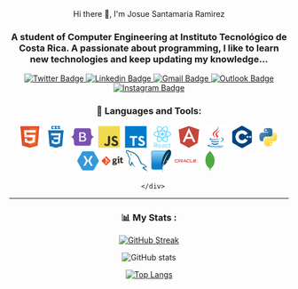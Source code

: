 <div id="header" align="center">
    <hi align="center">Hi there 👋, I'm Josue Santamaria Ramirez</h1>    
    <h3 align="center">A student of Computer Engineering at Instituto Tecnológico de Costa Rica. A passionate about programming, 
                    I like to learn new technologies and keep updating my knowledge...</h3>
</div>

<div id="badges" align="center">
    <a href="https://twitter.com/SantaMix728" target="_blank">
        <img src="https://upload.wikimedia.org/wikipedia/commons/thumb/4/4f/Twitter-logo.svg/292px-Twitter-logo.svg.png"width="40" height="40"
            alt="Twitter Badge" />
    </a>
    <a href="https://www.linkedin.com/in/josu%C3%A9-santamar%C3%ADa-ram%C3%ADrez-6b8a49173/" target="_blank">
        <img src="https://www.pngmart.com/files/21/Linkedin-In-Logo-PNG-Isolated-Photos.png"width="40" height="40"
            alt="Linkedin Badge" />
    </a>
    <a href="jsantamariar.ce@gmail.com" target="_blank">
        <img src="https://cdn-icons-png.flaticon.com/512/5968/5968534.png" width="40" height="40"
            alt="Gmail Badge" />
    </a>
    </a>
    <a href="gabosr16@estudiantec.cr" target="_blank">
        <img src="https://img.icons8.com/color/12x/microsoft-outlook-2019--v2.png"width="40" height="40"
            alt="Outlook Badge" />
    </a>
    <a href="https://www.instagram.com/santamix728/" target="_blank">
        <img src="https://cdn.icon-icons.com/icons2/1826/PNG/512/4202090instagramlogosocialsocialmedia-115598_115703.png"width="40" height="40"
            alt="Instagram Badge" />
    </a>


</div>

<div align="Center">
    <h3>🔨 Languages and Tools:</h3>
    <div>
        <img src="https://github.com/devicons/devicon/blob/master/icons/html5/html5-original.svg" title="HTML5" alt="HTML" width="40" height="40"/>&nbsp;
        <img src="https://github.com/devicons/devicon/blob/master/icons/css3/css3-plain-wordmark.svg"  title="CSS3" alt="CSS" width="40" height="40"/>&nbsp;
        <img src="https://github.com/devicons/devicon/blob/master/icons/bootstrap/bootstrap-plain.svg" title="Bootstrap" alt="Bootstrap" width="40" height="40"/>&nbsp;
        <img src="https://github.com/devicons/devicon/blob/master/icons/javascript/javascript-original.svg" title="JavaScript" alt="JavaScript" width="40" height="40"/>&nbsp;
        <img src="https://github.com/devicons/devicon/blob/master/icons/typescript/typescript-plain.svg" title="TypeScript" alt="TypeScript" width="40" height="40"/>&nbsp;
        <img src="https://github.com/devicons/devicon/blob/master/icons/react/react-original-wordmark.svg" title="React" alt="React" width="40" height="40"/>&nbsp;
        <img src="https://github.com/devicons/devicon/blob/master/icons/angularjs/angularjs-plain.svg" title="React" alt="React" width="40" height="40"/>&nbsp;
        <img src="https://github.com/devicons/devicon/blob/master/icons/java/java-original.svg" title="Java" alt="Java" width="40" height="40"/>&nbsp;
        <img src="https://github.com/devicons/devicon/blob/master/icons/cplusplus/cplusplus-plain.svg" title="C++" alt="C++" width="40" height="40"/>&nbsp;
        <img src="https://github.com/devicons/devicon/blob/master/icons/python/python-original.svg" title="Git" **alt="Git" width="40" height="40"/>
        <img src="https://github.com/devicons/devicon/blob/master/icons/xamarin/xamarin-original.svg" title="Xamarin" **alt="Xamarin" width="40" height="40"/>
        <img src="https://github.com/devicons/devicon/blob/master/icons/git/git-original-wordmark.svg" title="Git" **alt="Git" width="40" height="40"/>
        <img src="https://github.com/devicons/devicon/blob/master/icons/mysql/mysql-plain.svg" title="MySql" **alt="MySql" width="40" height="40"/>
        <img src="https://github.com/devicons/devicon/blob/master/icons/sqlite/sqlite-original.svg" title="Sqlite" **alt="Sqlite" width="40" height="40"/>
        <img src="https://github.com/devicons/devicon/blob/master/icons/oracle/oracle-original.svg" title="Oracle" **alt="Oracle" width="40" height="40"/>
        <img src="https://github.com/devicons/devicon/blob/master/icons/mongodb/mongodb-plain.svg" title="Mongodb" **alt="Mongodb" width="40" height="40"/>
        
      </div>
</div>

---

### 📊 My Stats :

[![GitHub Streak](http://github-readme-streak-stats.herokuapp.com?user=YouDevs&theme=onedark)](https://git.io/streak-stats)

![GitHub stats](https://github-readme-stats.vercel.app/api?username=YouDevs&show_icons=true&theme=radical)

[![Top Langs](https://github-readme-stats.vercel.app/api/top-langs/?username=YouDevs&theme=tokyonight)](https://github.com/anuraghazra/github-readme-stats)